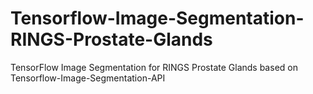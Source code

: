 # Tensorflow-Image-Segmentation-RINGS-Prostate-Glands
TensorFlow Image Segmentation for RINGS Prostate Glands based on Tensorflow-Image-Segmentation-API
